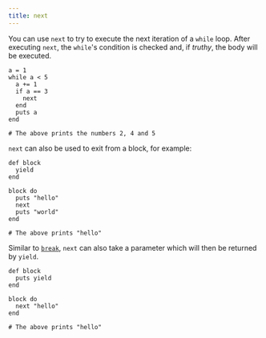 ```yaml
---
title: next
---
```


You can use `next` to try to execute the next iteration of a `while` loop. After executing `next`, the `while`'s condition is checked and, if *truthy*, the body will be executed.

```crystal
a = 1
while a < 5
  a += 1
  if a == 3
    next
  end
  puts a
end

# The above prints the numbers 2, 4 and 5
```

`next` can also be used to exit from a block, for example:

```crystal
def block
  yield
end

block do
  puts "hello"
  next
  puts "world"
end

# The above prints "hello"
```

Similar to [`break`](break.md), `next` can also take a parameter which will then be returned by `yield`.

```crystal
def block
  puts yield
end

block do
  next "hello"
end

# The above prints "hello"
```
